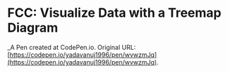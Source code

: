 # FCC: Visualize Data with a Treemap Diagram
 _A Pen created at CodePen.io. Original URL: [https://codepen.io/yadavanuj1996/pen/wvwzmJq](https://codepen.io/yadavanuj1996/pen/wvwzmJq).

 